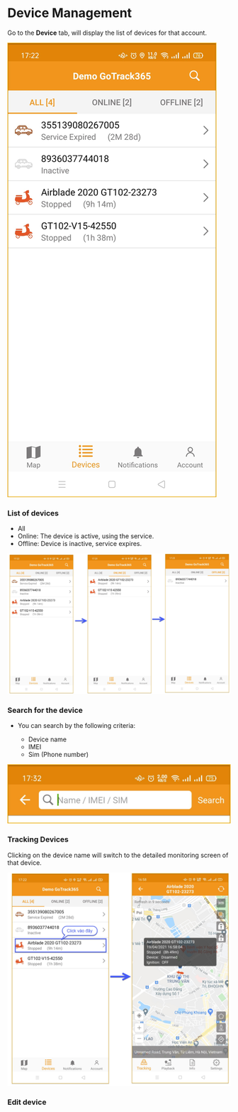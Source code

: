 # Device Management

Go to the **Device** tab, will display the list of devices for that account.

<span class="icon-left4">![Interface Web](/docs/assets/images/web-english/gotrack365-el/device365-3.jpg)


### List of devices
* All
* Online: The device is active, using the service.
* Offline: Device is inactive, service expires.

<span style="display:block;text-align:center">![Interface Web](/docs/assets/images/web-english/gotrack365-el/list-device.jpg)


### Search for the device

* You can search by the following criteria:

    * Device name
    * IMEI
    * Sim (Phone number)

<span class="icon-left8">![Interface Web](/docs/assets/images/web-english/gotrack365-el/search-device.jpg)

### Tracking Devices

Clicking on the device name will switch to the detailed monitoring screen of that device. 

<span class="icon-left5">![Interface Web](/docs/assets/images/web-english/gotrack365-el/tracking-device.jpg)

### Edit device

